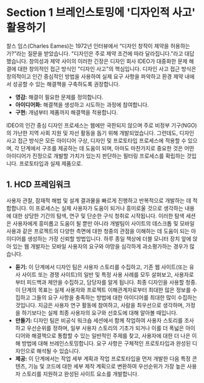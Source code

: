 # Section 1 브레인스토밍에 '디자인적 사고' 활용하기

찰스 임스(Charles Eames)는 1972년 인터뷰에서 “디자인 창작이 제약을 허용하는가?”라는 질문을 받았습니다. "디자인은 주로 제약 조건에 따라 달라집니다."라고 대답했습니다. 창의성과 제약 사이의 이러한 긴장은 디자인 회사 IDEO가 대중화한 문제 해결에 대한 창의적인 접근 방식인 "디자인 사고"의 핵심입니다. 디자인 사고 접근 방식은 창의적이고 인간 중심적인 방법을 사용하여 실제 요구 사항을 파악하고 환경 제약 내에서 성공할 수 있는 해결책을 구축하도록 권장합니다.

- **영감:** 해결이 필요한 문제를 정의합니다.
- **아이디어화:** 해결책을 생성하고 시도하는 과정에 참여합니다.
- **구현:** 개념부터 제품까지 해결책을 적용합니다.

IDEO의 인간 중심 디자인 프로세스는 웹에만 국한되지 않으며 주로 비정부 기구(NGO)의 가난한 지역 사회 지원 및 자선 활동을 돕기 위해 개발되었습니다. 그런데도, 디자인 사고 접근 방식은 모든 아이디어 구상, 디자인 및 프로토타입 프로세스에 적용할 수 있으며, 각 단계에서 구조를 제공하는 데 도움이 되며, 아마도 마찬가지로 중요한 것은 어떤 아이디어가 진정으로 개발할 가치가 있는지 판단하는 필터링 프로세스를 확립하는 것입니다. 프로토타입과 실제 제품으로.

## 1. HCD 프레임워크

사용자 관찰, 잠재적 해법 및 설계 결과물을 빠르게 진행하고 반복적으로 개발하는 데 적합합니다. 이 프로세스는 실제 사용자가 도움이 되거나 흥미로울 것으로 생각하는 내용에 대한 상당한 기간의 탐색, 연구 및 단순한 구식 청취로 시작됩니다. 이러한 탐색 세션은 사용자에게 흥미롭고 도움이 될 뿐만 아니라 개발팀이 사이트의 데스크톱 및 모바일 사용과 같은 프로젝트의 다양한 측면에 대한 청중의 관점을 이해하는 데 도움이 되는 아이디어를 생성하는 가장 신뢰할 방법입니다. 하루 종일 책상에 더블 모니터 장치 앞에 앉아 있는 웹 개발자는 모바일 사용자의 요구와 야망을 심각하게 과소평가하는 경우가 많습니다.

- **듣기:** 이 단계에서 디자인 팀은 사용자 스토리를 수집하고, 기존 웹 사이트(또는 유사 사이트 또는 경쟁 사이트)의 일반 및 특정 사용 사례를 모두 살펴보고, 사용자로부터 피드백과 제안을 수집하고, 담당자를 알게 됩니다. 최종 디자인을 사용할 청중. 이 단계의 목표는 실제 사용자와 프로젝트 이해관계자로부터 최대한 많은 정보를 수집하고 그들의 요구 사항을 충족하는 방법에 대한 아이디어를 최대한 많이 수집하는 것입니다. 지금은 사용자 연구 활동에 참여하고, 사람을 최우선으로 생각하며, 가정을 하기보다는 실제 최종 사용자의 요구와 선호도에 대해 알아볼 때입니다.
- **만들기:** 디자인 팀은 비공식 워크숍 세션에서 함께 작업하여 사용자 스토리를 조사하고 우선순위를 정하며, 일부 사용자 스토리의 기초가 되거나 이를 더 폭넓은 아이디어와 해결책으로 통합할 수 있는 일반적인 주제를 찾고, 사용자에 대한 더 나은 이해 방법에 대해 브레인스토밍합니다. 요구 사항은 구체적인 프로토타입과 완성된 디자인으로 해석될 수 있습니다.
- **제공:** 이 단계에서는 작업 세부 계획과 작업 프로토타입을 먼저 개발한 다음 특정 콘텐츠, 기능 및 코드에 대한 세부 제작 계획으로 변환하여 우선순위가 가장 높은 사용자 스토리를 지원하고 완성된 사이트 요소를 개발합니다.
